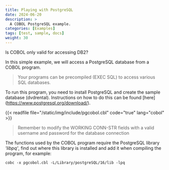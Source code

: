 ```yaml
---
title: Playing with PostgreSQL
date: 2024-06-20
description: >
  A COBOL PostgreSQL example.
categories: [Examples]
tags: [test, sample, docs]
weight: 30
---
```


Is COBOL only valid for accessing DB2?

In this simple example, we will access a PostgreSQL database from a COBOL program. 

> Your programs can be precompiled (EXEC SQL) to access various SQL databases. 

To run this program, you need to install PostgreSQL and create the sample database (dvdrental). Instructions on how to do this can be found [here] (https://www.postgresql.org/download/). 

{{< readfile file="/static/img/include/pgcobol.cbl" code="true" lang="cobol" >}}

>Remember to modify the WORKING CONN-STR fields with a valid username and password for the database connection

The functions used by the COBOL program require the PostgreSQL library _'libpq'_, find out where this library is installed and add it when compiling the program, for example:

`cobc -x pgcobol.cbl -L/Library/postgreSQL/16/lib -lpq`